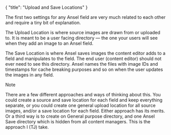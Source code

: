 {
    "title": "Upload and Save Locations"
}

The first two settings for any Ansel field are very much related to each other and require a tiny bit of explanation.

The Upload Location is where source images are drawn from or uploaded to. It is meant to be a user facing directory — the one your users will see when they add an image to an Ansel field.

The Save Location is where Ansel saves images the content editor adds to a field and manipulates to the field. The end user (content editor) should not ever need to see this directory. Ansel names the files with image IDs and timestamps for cache breaking purposes and so on when the user updates the images in any field.

<div class="Note">
    <div class="Note__Title">
        Note
    </div>
    <div class="Note__Body">
        <p>There are a few different approaches and ways of thinking about this. You could create a source and save location for each field and keep everything separate, or you could create one general upload location for all source images, and/or a save location for each field. Either approach has its merits. Or a third way is to create on General purpose directory, and one Ansel Save directory which is hidden from all content managers. This is the approach I (TJ) take.</p>
    </div>
</div>
